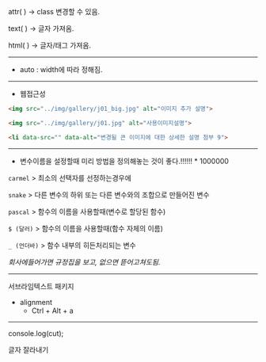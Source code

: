 attr( )        -> class 변경할 수 있음.

text( )	 -> 글자 가져옴.

html( )      -> 글자/태그 가져옴.

---

* auto : width에 따라 정해짐.

---

* 웹접근성

```html
<img src="../img/gallery/j01_big.jpg" alt="이미지 추가 설명">

<img src="../img/gallery/j01.jpg" alt="사용이미지설명">

<li data-src="" data-alt="변경될 큰 이미지에 대한 상세한 설명 첨부 9">
```

---

- 변수이름을 설정할때 미리 방법을 정의해놓는 것이 좋다.!!!!!!  * 1000000

`carmel`        >      최소의 선택자를 선정하는경우에

`snake`  > 다른 변수의 하위 또는 다른 변수와의 조합으로 만들어진 변수

`pascal`	      >	함수의 이름을 사용할때(변수로 할당된 함수)

`$ (달러)`     >	함수의 이름을 사용할때(함수 자체의 이름)

`_ (언더바)` >	함수 내부의 히든처리되는 변수 



*회사에들어가면 규정집을 보고, 없으면 뜯어고쳐도됨.*

---

서브라임텍스트 패키지

- alignment
  - Ctrl + Alt + a

---

console.log(cut);

글자 잘라내기